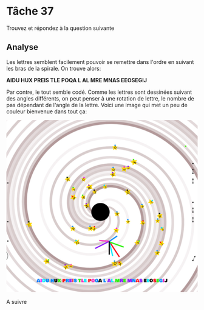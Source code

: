# Tâche 37

Trouvez et répondez à la question suivante


## Analyse

Les lettres semblent facilement pouvoir se remettre dans l'ordre en suivant les bras de la spirale. On trouve alors:

**AIDU HUX PREIS TLE POQA L AL MRE MNAS EEOSEGIJ**

Par contre, le tout semble codé. Comme les lettres sont dessinées suivant des angles différents, on peut penser à une rotation de lettre, le nombre de pas dépendant de l'angle de la lettre. Voici une image qui met un peu de couleur bienvenue dans tout ça:

![Galxy](37-Galaxy.jpg)

A suivre
